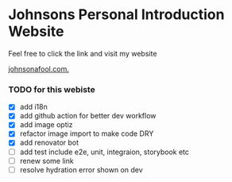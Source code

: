 # Johnsons Personal Introduction Website

Feel free to click the link and visit my website

[johnsonafool.com.](https://johnsonafool-com.vercel.app/en)

### TODO for this webiste

- [x] add i18n
- [x] add github action for better dev workflow
- [x] add image optiz
- [x] refactor image import to make code DRY
- [x] add renovator bot
- [ ] add test include e2e, unit, integraion, storybook etc
- [ ] renew some link
- [ ] resolve hydration error shown on dev
